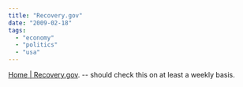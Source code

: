 ```yaml
---
title: "Recovery.gov"
date: "2009-02-18"
tags: 
  - "economy"
  - "politics"
  - "usa"
---
```


[Home | Recovery.gov](http://www.recovery.gov/). -- should check this on at least a weekly basis.
